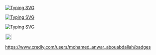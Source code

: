 
<a href="https://git.io/typing-svg"><img src="https://readme-typing-svg.demolab.com?font=Fira+Code&weight=500&size=15&pause=1000&color=8A22F7&multiline=true&repeat=false&random=false&width=435&lines=+%F0%9F%8C%B1+I%E2%80%99m+Data+Scientist%2FCloud+engineer;+%F0%9F%91%80+Interested+in+ML%2FMLOps+" alt="Typing SVG" /></a>

<a href="https://git.io/typing-svg"><img src="https://readme-typing-svg.demolab.com?&pause=10000&font=Playpen+Sans&weight=500&size=15&pause=1000&color=F72D65&multiline=true&repeat=false&random=false&width=435&lines=%F0%9F%8F%85+I+have+2+aws+certifications+and+pre+-;-paring+my+first+azure+certification" alt="Typing SVG" /></a>

<a href="https://git.io/typing-svg"><img src="https://readme-typing-svg.demolab.com?font=Playpen+Sans&weight=500&size=15&pause=1000&color=1BF7F5&multiline=true&repeat=false&random=false&width=435&lines=%F0%9F%93%AB+How+to+reach+me+%3A+" alt="Typing SVG" /></a>


<a href="https://www.linkedin.com/in/anwarabouabdallah/" target="_blank">
  <img src="[https://upload.wikimedia.org/wikipedia/commons/thumb/8/81/LinkedIn_icon.svg/108px-LinkedIn_icon.svg.png](https://cdn-icons-png.flaticon.com/256/174/174857.png)" alt="LinkedIn" width="20" height="20" />
</a>
 
 
 https://www.credly.com/users/mohamed_anwar_abouabdallah/badges
 

<!---
mawro69/mawro69 is a ✨ special ✨ repository because its `README.md` (this file) appears on your GitHub profile.
You can click the Preview link to take a look at your changes.
--->
